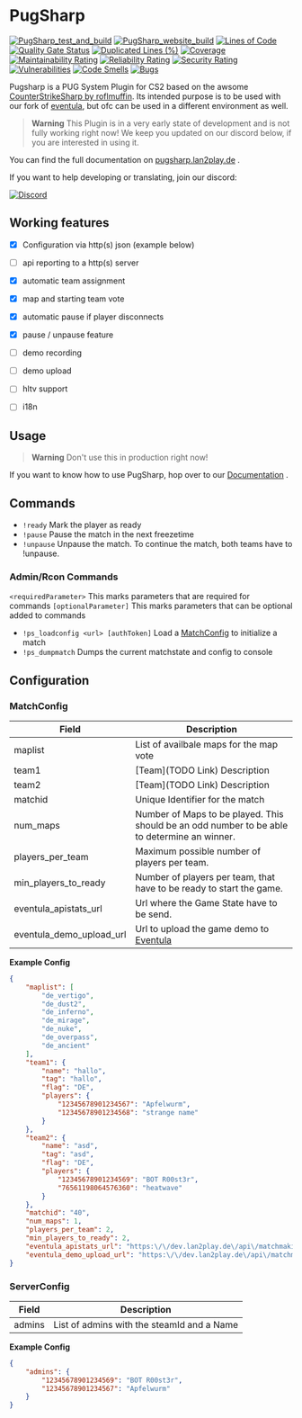 # PugSharp



[![PugSharp_test_and_build](https://github.com/Lan2Play/PugSharp/actions/workflows/test_and_build.yml/badge.svg)](https://github.com/Lan2Play/PugSharp/actions/workflows/test_and_build.yml)
[![PugSharp_website_build](https://github.com/Lan2Play/PugSharp/actions/workflows/website_build.yml/badge.svg)](https://github.com/Lan2Play/PugSharp/actions/workflows/website_build.yml)
[![Lines of Code](https://sonarcloud.io/api/project_badges/measure?project=Lan2Play_PugSharp&metric=ncloc)](https://sonarcloud.io/summary/new_code?id=Lan2Play_PugSharp)
[![Quality Gate Status](https://sonarcloud.io/api/project_badges/measure?project=Lan2Play_PugSharp&metric=alert_status)](https://sonarcloud.io/summary/new_code?id=Lan2Play_PugSharp)
[![Duplicated Lines (%)](https://sonarcloud.io/api/project_badges/measure?project=Lan2Play_PugSharp&metric=duplicated_lines_density)](https://sonarcloud.io/summary/new_code?id=Lan2Play_PugSharp)
[![Coverage](https://sonarcloud.io/api/project_badges/measure?project=Lan2Play_PugSharp&metric=coverage)](https://sonarcloud.io/summary/new_code?id=Lan2Play_PugSharp)
[![Maintainability Rating](https://sonarcloud.io/api/project_badges/measure?project=Lan2Play_PugSharp&metric=sqale_rating)](https://sonarcloud.io/summary/new_code?id=Lan2Play_PugSharp)
[![Reliability Rating](https://sonarcloud.io/api/project_badges/measure?project=Lan2Play_PugSharp&metric=reliability_rating)](https://sonarcloud.io/summary/new_code?id=Lan2Play_PugSharp)
[![Security Rating](https://sonarcloud.io/api/project_badges/measure?project=Lan2Play_PugSharp&metric=security_rating)](https://sonarcloud.io/summary/new_code?id=Lan2Play_PugSharp)
[![Vulnerabilities](https://sonarcloud.io/api/project_badges/measure?project=Lan2Play_PugSharp&metric=vulnerabilities)](https://sonarcloud.io/summary/new_code?id=Lan2Play_PugSharp)
[![Code Smells](https://sonarcloud.io/api/project_badges/measure?project=Lan2Play_PugSharp&metric=code_smells)](https://sonarcloud.io/summary/new_code?id=Lan2Play_PugSharp)
[![Bugs](https://sonarcloud.io/api/project_badges/measure?project=Lan2Play_PugSharp&metric=bugs)](https://sonarcloud.io/summary/new_code?id=Lan2Play_PugSharp)
<!-- [![Translation status](https://translate.lan2play.de/widgets/netevent-client/-/netevent-client/svg-badge.svg)](https://translate.lan2play.de/engage/netevent-client/) -->

Pugsharp is a PUG System Plugin for CS2 based on the awsome [CounterStrikeSharp by roflmuffin](https://github.com/roflmuffin/CounterStrikeSharp). Its intended purpose is to be used with our fork of [eventula](https://github.com/Lan2Play/eventula-manager), but ofc can be used in a different environment as well.


> **Warning**
> This Plugin is in a very early state of development and is not fully working right now! We keep you updated on our discord below, if you are interested in using it.

You can find the full documentation on [pugsharp.lan2play.de](https://pugsharp.lan2play.de) .


If you want to help developing or translating, join our discord:


[![Discord](https://discordapp.com/api/guilds/748086853449810013/widget.png?style=banner3)](https://discord.gg/zF5C9WPWFq)

## Working features

- [x] Configuration via http(s) json (example below) 
- [ ] api reporting to a http(s) server
- [x] automatic team assignment
- [x] map and starting team vote
- [x] automatic pause if player disconnects
- [x] pause / unpause feature
- [ ] demo recording 
- [ ] demo upload
- [ ] hltv support
- [ ] i18n


## Usage

> **Warning**
> Don't use this in production right now!
>

If you want to know how to use PugSharp, hop over to our [Documentation](https://pugsharp.lan2play.de) .

## Commands

- `!ready` Mark the player as ready
- `!pause` Pause the match in the next freezetime
- `!unpause` Unpause the match. To continue the match, both teams have to !unpause.

### Admin/Rcon Commands

`<requiredParameter>` This marks parameters that are required for commands
`[optionalParameter]` This marks parameters that can be optional added to commands

- `!ps_loadconfig <url> [authToken]` Load a [MatchConfig](#MatchConfig) to initialize a match 
- `!ps_dumpmatch` Dumps the current matchstate and config to console

## Configuration

### MatchConfig

| Field                    | Description                                                                                  |
|--------------------------|----------------------------------------------------------------------------------------------|
| maplist                  | List of availbale maps for the map vote                                                      |
| team1                    | [Team](TODO Link) Description                                                                |
| team2                    | [Team](TODO Link) Description                                                                |
| matchid                  | Unique Identifier for the match                                                              |
| num_maps                 | Number of Maps to be played. This should be an odd number to be able to determine an winner. |
| players_per_team         | Maximum possible number of players per team.                                                 |
| min_players_to_ready     | Number of players per team, that have to be ready to start the game.                         |
| eventula_apistats_url    | Url where the Game State have to be send.                                                    |
| eventula_demo_upload_url | Url to upload the game demo to [Eventula](https://github.com/Lan2Play/eventula-manager)      |

**Example Config**
```json
{
    "maplist": [
        "de_vertigo",
        "de_dust2",
        "de_inferno",
        "de_mirage",
        "de_nuke",
        "de_overpass",
        "de_ancient"
    ],
    "team1": {
        "name": "hallo",
        "tag": "hallo",
        "flag": "DE",
        "players": {
            "12345678901234567": "Apfelwurm",
            "12345678901234568": "strange name"
        }
    },
    "team2": {
        "name": "asd",
        "tag": "asd",
        "flag": "DE",
        "players": {
            "12345678901234569": "BOT R00st3r",
            "76561198064576360": "heatwave"
        }
    },
    "matchid": "40",
    "num_maps": 1,
    "players_per_team": 2,
    "min_players_to_ready": 2,
    "eventula_apistats_url": "https:\/\/dev.lan2play.de\/api\/matchmaking\/40\/",
    "eventula_demo_upload_url": "https:\/\/dev.lan2play.de\/api\/matchmaking\/40\/demo"
}
```


### ServerConfig

| Field                    | Description                                                                                  |
|--------------------------|----------------------------------------------------------------------------------------------|
| admins                   | List of admins with the steamId and a Name                                                   |

**Example Config**
```json
{
    "admins": {
        "12345678901234569": "BOT R00st3r",
        "12345678901234567": "Apfelwurm"
    }
}
```




<!-- 
## Tanslation

[![Translation status](https://translate.lan2play.de/widgets/eventula-manager/-/multi-auto.svg)](https://translate.lan2play.de/engage/eventula-manager/) -->


